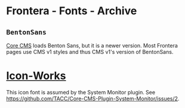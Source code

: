 # Frontera - Fonts - Archive

## `BentonSans`

[Core CMS] loads Benton Sans, but it is a newer version. Most Frontera pages use CMS v1 styles and thus CMS v1's version of BentonSans.

# [Icon-Works](http://icon-works.com/)

This icon font is assumed by the System Monitor plugin. See https://github.com/TACC/Core-CMS-Plugin-System-Monitor/issues/2.

<!-- Link Aliases -->

[Core CMS]: https://github.com/TACC/Core-CMS
